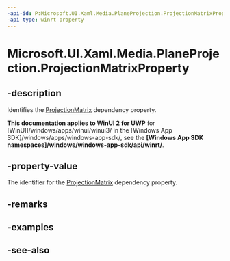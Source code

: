 ```yaml
---
-api-id: P:Microsoft.UI.Xaml.Media.PlaneProjection.ProjectionMatrixProperty
-api-type: winrt property
---
```


<!-- Property syntax
public Windows.UI.Xaml.DependencyProperty ProjectionMatrixProperty { get; }
-->

# Microsoft.UI.Xaml.Media.PlaneProjection.ProjectionMatrixProperty

## -description
Identifies the [ProjectionMatrix](planeprojection_projectionmatrix.md) dependency property.

**This documentation applies to WinUI 2 for UWP** for [WinUI]/windows/apps/winui/winui3/ in the [Windows App SDK]/windows/apps/windows-app-sdk/, see the **[Windows App SDK namespaces]/windows/windows-app-sdk/api/winrt/**.

## -property-value
The identifier for the [ProjectionMatrix](planeprojection_projectionmatrix.md) dependency property.

## -remarks

## -examples

## -see-also
